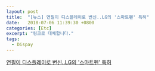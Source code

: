 ```yaml
---
layout: post
title:  "[뉴스] 연필이 디스플레이로 변신..LG의 '스마트펜' 특허"
date:   2018-07-06 11:39:30 +0800
categories: [Etc]
excerpt: "링크로 대체합니다."
tags:
  - Dispay
---
```



[연필이 디스플레이로 변신..LG의 '스마트펜' 특허](http://v.media.daum.net/v/20180706081821831?d=y)

